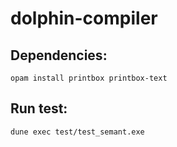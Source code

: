 # dolphin-compiler

## Dependencies:

```
opam install printbox printbox-text
```

## Run test:

```
dune exec test/test_semant.exe
```